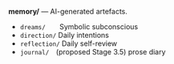 **memory/** — AI-generated artefacts.

* `dreams/`  Symbolic subconscious  
* `direction/`  Daily intentions  
* `reflection/` Daily self-review  
* `journal/` (proposed Stage 3.5) prose diary
